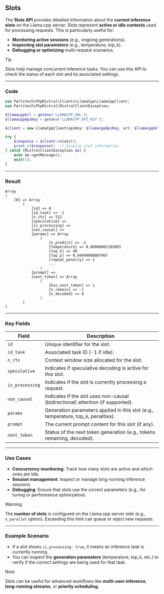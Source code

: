 ## Slots

The **Slots API** provides detailed information about the **current inference slots** on the Llama.cpp server. Slots represent **active or idle contexts** used for processing requests. This is particularly useful for:

- **Monitoring active sessions** (e.g., ongoing generations).
- **Inspecting slot parameters** (e.g., temperature, top_k).
- **Debugging or optimizing** multi-request scenarios.

> [!TIP]
> Slots help manage concurrent inference tasks. You can use this API to check the status of each slot and its associated settings.

---

### Code

```php
use Partitech\PhpMistral\Clients\LlamaCpp\LlamaCppClient;
use Partitech\PhpMistral\MistralClientException;

$llamacppUrl = getenv('LLAMACPP_URL');
$llamacppApiKey = getenv('LLAMACPP_API_KEY');

$client = new LlamaCppClient(apiKey: $llamacppApiKey, url: $llamacppUrl);

try {
    $response = $client->slots();
    print_r($response);  // Display slot information
} catch (MistralClientException $e) {
    echo $e->getMessage();
    exit(1);
}
```

---

### Result

```text
Array
(
    [0] => Array
        (
            [id] => 0
            [id_task] => -1
            [n_ctx] => 512
            [speculative] =>
            [is_processing] =>
            [non_causal] =>
            [params] => Array
                (
                    [n_predict] => -1
                    [temperature] => 0.80000001192093
                    [top_k] => 40
                    [top_p] => 0.94999998807907
                    [repeat_penalty] => 1
                    ...
                )
            [prompt] =>
            [next_token] => Array
                (
                    [has_next_token] => 1
                    [n_remain] => -1
                    [n_decoded] => 0
                )
        )
)
```

---

### Key Fields

| Field              | Description                                                                    |
|--------------------|--------------------------------------------------------------------------------|
| `id`               | Unique identifier for the slot.                                                 |
| `id_task`          | Associated task ID (-1 if idle).                                                |
| `n_ctx`            | Context window size allocated for the slot.                                     |
| `speculative`      | Indicates if speculative decoding is active for this slot.                      |
| `is_processing`    | Indicates if the slot is currently processing a request.                        |
| `non_causal`       | Indicates if the slot uses non-causal (bidirectional) attention (if supported). |
| `params`           | Generation parameters applied in this slot (e.g., temperature, top_k, penalties).|
| `prompt`           | The current prompt content for this slot (if any).                              |
| `next_token`       | Status of the next token generation (e.g., tokens remaining, decoded).          |

---

### Use Cases

- **Concurrency monitoring**: Track how many slots are active and which ones are idle.
- **Session management**: Inspect or manage long-running inference sessions.
- **Debugging**: Ensure that slots use the correct parameters (e.g., for tuning or performance optimization).

> [!WARNING]
> The **number of slots** is configured on the Llama.cpp server side (e.g., `n_parallel` option). Exceeding this limit can queue or reject new requests.

---

### Example Scenario

- If a slot shows `is_processing: true`, it means an inference task is currently running.
- You can inspect the **generation parameters** (temperature, top_k, etc.) to verify if the correct settings are being used for that task.

> [!NOTE]
> Slots can be useful for advanced workflows like **multi-user inference**, **long-running streams**, or **priority scheduling**.
